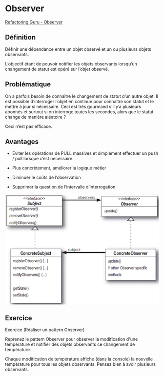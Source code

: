 # Observer
[Refactoring Guru - Observer](https://refactoring.guru/design-patterns/observer)
## Définition

Définir une dépendance entre un objet observé et un ou plusieurs objets observants.

L’objectif étant de pouvoir notifier les objets observants lorsqu’un changement de statut est opéré sur l’objet observé.

## Problématique

On a parfois besoin de connaître le changement de statut d’un autre objet. Il est possible d’interroger l’objet en continue pour connaître son statut et le mettre à jour si nécessaire.
Ceci est très gourmand s’il y’a plusieurs abonnés et surtout si on interroge toutes les secondes, alors que le statut change de manière aléatoire ?

Ceci n’est pas efficace. 

## Avantages

- Eviter les opérations de PULL massives et simplement effectuer un push / pull lorsque c’est nécessaire.
 
- Plus concrètement, améliorer la logique métier
 
- Diminuer le coûts de l’observation 

- Supprimer la question de l’intervalle d’interrogation

![UML Observer](https://raw.githubusercontent.com/kbrdn1/Design-Patterns-TS/main/assets/UML-Observer.png)

## Exercice
Exercice (Réaliser un pattern Observer)

Reprenez le pattern Observer pour observer la modification d'une température et notifier des objets observants ce changement de température.

Chaque modification de température affiche (dans la console) la nouvelle température pour tous les objets observants.
Pensez bien à avoir plusieurs observants.